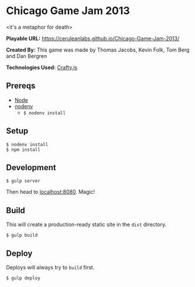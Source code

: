# Chicago Game Jam 2013

&lt;it's a metaphor for death&gt;

**Playable URL:** https://ceruleanlabs.github.io/Chicago-Game-Jam-2013/

**Created By:** This game was made by Thomas Jacobs, Kevin Folk, Tom Berg and Dan Bergren

**Technologies Used:** [Crafty.js](http://craftyjs.com/)

## Prereqs

- [Node](https://nodejs.org/en/)
- [nodenv](https://github.com/nodenv/nodenv)
  - `$ nodenv install`

## Setup

    $ nodenv install
    $ npm install

## Development

    $ gulp server

Then head to [localhost:8080](http://localhost:8080). Magic!

## Build

This will create a production-ready static site in the `dist` directory.

    $ gulp build

## Deploy

Deploys will always try to `build` first.

    $ gulp deploy
